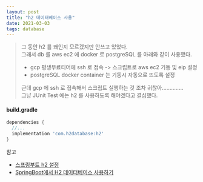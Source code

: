 ```yaml
---
layout: post
title: "h2 데이터베이스 사용"
date: 2021-03-03
tags: database
---
```

> 그 동안 h2 를 왜인지 모르겠지만 안쓰고 있었다.  
> 그래서 db 를 aws ec2 에 docker 로 postgreSQL 를 아래와 같이 사용했다.
> - gcp 평생무료티어에 ssh 로 접속 -> 스크립트로 aws ec2 기동 및 eip 설정
> - postgreSQL docker container 는 기동시 자동으로 뜨도록 설정  
>
> 근데 gcp 에 ssh 로 접속해서 스크립트 실행하는 것 조차 귀찮아..............  
> 그냥 JUnit Test 에는 h2 를 사용하도록 해야겠다고 결심했다.

#### build.gradle

``` groovy
dependencies {
  //...
  implementation 'com.h2database:h2'
}
```

참고
- [스프링부트 h2 설정](https://bgpark.tistory.com/78)
- [SpringBoot에서 H2 데이터베이스 사용하기](https://youngjinmo.github.io/2020/03/h2-database/)
